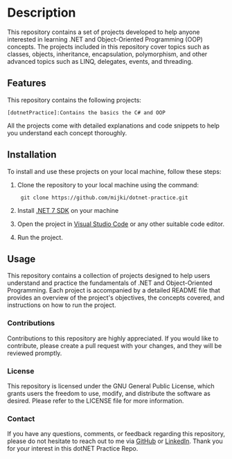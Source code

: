 # Description

This repository contains a set of projects developed to help anyone interested in learning .NET and Object-Oriented Programming (OOP) concepts. The projects included in this repository cover topics such as classes, objects, inheritance, encapsulation, polymorphism, and other advanced topics such as LINQ, delegates, events, and threading.

## Features

This repository contains the following projects:

    [dotnetPractice]:Contains the basics the C# and OOP

All the projects come with detailed explanations and code snippets to help you understand each concept thoroughly.

## Installation

To install and use these projects on your local machine, follow these steps:

1. Clone the repository to your local machine using the command:

        git clone https://github.com/mijki/dotnet-practice.git

2. Install [.NET 7 SDK](https://dotnet.microsoft.com/en-us/download/dotnet/7.0) on your machine 
3. Open the project in [Visual Studio Code](https://code.visualstudio.com/download) or any other suitable code editor.
4. Run the project.

## Usage

This repository contains a collection of projects designed to help users understand and practice the fundamentals of .NET and Object-Oriented Programming. Each project is accompanied by a detailed README file that provides an overview of the project's objectives, the concepts covered, and instructions on how to run the project.

### Contributions

Contributions to this repository are highly appreciated. If you would like to contribute, please create a pull request with your changes, and they will be reviewed promptly.

### License

This repository is licensed under the GNU General Public License, which grants users the freedom to use, modify, and distribute the software as desired. Please refer to the LICENSE file for more information.

### Contact

If you have any questions, comments, or feedback regarding this repository, please do not hesitate to reach out to me via [GitHub](https://github.com/mijki/) or [LinkedIn](https://www.linkedin.com/in/miklos-kiss/). Thank you for your interest in this dotNET Practice Repo.
